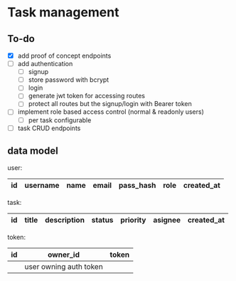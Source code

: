 # Task management

## To-do

- [x] add proof of concept endpoints
- [ ] add authentication
  - [ ] signup
  - [ ] store password with bcrypt
  - [ ] login
  - [ ] generate jwt token for accessing routes
  - [ ] protect all routes but the signup/login with Bearer token
- [ ] implement role based access control (normal & readonly users)
  - [ ] per task configurable
- [ ] task CRUD endpoints

## data model

user:

| id  | username | name | email | pass_hash | role | created_at |
| --- | -------- | ---- | ----- | --------- | ---- | ---------- |

task:

| id  | title | description | status | priority | asignee | created_at |
| --- | ----- | ----------- | ------ | -------- | ------- | ---------- |

token:

| id  | owner_id               | token |
| --- | ---------------------- | ----- |
|     | user owning auth token |       |

